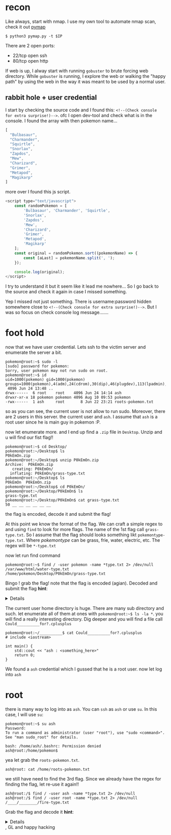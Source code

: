 # recon
Like always, start with nmap. I use my own tool to automate nmap scan, check it out [pymap](https://github.com/bibo318/pymap)
```console
$ python3 pymap.py -t $IP 
```
There are 2 open ports:
- 22/tcp open  ssh
- 80/tcp open  http

If web is up, I alway start with running `gobuster` to brute forcing web directory. While `gobuster` is running, I explore the web or walking the "happy path" by using the web in the way it was meant to be used by a normal user.

## rabbit hole + user credential
I start by checking the source code and I found this:
`<!--(Check console for extra surprise!)-->`. ofc I open dev-tool and check what is in the console. I found the array with then pokemon name...
```js
[
  "Bulbasaur",
  "Charmander",
  "Squirtle",
  "Snorlax",
  "Zapdos",
  "Mew",
  "Charizard",
  "Grimer",
  "Metapod",
  "Magikarp"
]
```
more over I found this js script.
```js
<script type="text/javascript">
    const randomPokemon = [
        'Bulbasaur', 'Charmander', 'Squirtle',
        'Snorlax',
        'Zapdos',
        'Mew',
        'Charizard',
        'Grimer',
        'Metapod',
        'Magikarp'
    ];
    const original = randomPokemon.sort((pokemonName) => {
        const [aLast] = pokemonName.split(', ');
    });

    console.log(original);
</script>
```
I try to understand it but it seem like it lead me nowhere... So I go back to the source and check it again in case I missed something.


Yep I missed not just something. There is username:password hidden somewhere close to `<!--(Check console for extra surprise!)-->`. But I was so focus on check console log message.......

# foot hold
now that we have user credential. Lets ssh to the victim server and enumerate the server a bit.

```console
pokemon@root:~$ sudo -l
[sudo] password for pokemon: 
Sorry, user pokemon may not run sudo on root.
pokemon@root:~$ id
uid=1000(pokemon) gid=1000(pokemon) groups=1000(pokemon),4(adm),24(cdrom),30(dip),46(plugdev),113(lpadmin),128(sambashare)
 4096 Jun 24 13:48 ..
drwx------  6 root    root    4096 Jun 24 14:14 ash
drwxr-xr-x 18 pokemon pokemon 4096 Aug 10 09:53 pokemon
-rwx------  1 ash     root       8 Jun 22 23:21 roots-pokemon.txt
```
so as you can see, the current user is not allow to run sudo. Moreover, there are 2 users in this server. the current user and `ash`. I assume that `ash` is a root user since he is main guy in pokemon :P. 

now let enumerate more. and I end up find a `.zip` file in `Desktop`. Unzip and u will find our fist flag!!
```console
pokemon@root:~$ cd Desktop/
pokemon@root:~/Desktop$ ls
P0kEmOn.zip
pokemon@root:~/Desktop$ unzip P0kEmOn.zip 
Archive:  P0kEmOn.zip
   creating: P0kEmOn/
  inflating: P0kEmOn/grass-type.txt  
pokemon@root:~/Desktop$ ls
P0kEmOn  P0kEmOn.zip
pokemon@root:~/Desktop$ cd P0kEmOn/
pokemon@root:~/Desktop/P0kEmOn$ ls
grass-type.txt
pokemon@root:~/Desktop/P0kEmOn$ cat grass-type.txt 
50 __ __ __ __ __ __
```
the flag is encoded, decode it and submit the flag!


At this point we know the format of the flag. We can craft a simple regex to and using `find` to look for more flags. The name of the 1st flag call `grass-type.txt`. So I assume that the flag should looks something likt `pokemontype-type.txt`. Where *pokemontype* can be grass, frie, water, electric, etc. The regex will be `*-type.txt`


now let run find command
```console
pokemon@root:~$ find / -user pokemon -name *type.txt 2> /dev/null 
/var/www/html/water-type.txt
/home/pokemon/Desktop/P0kEmOn/grass-type.txt
```
Bingo ! grab the flag! note that the flag is encoded (agian). Decoded and submit the flag
**hint**: <details>ROT</details>


The current user home directory is huge. There are many sub directory and such. let enumerate all of them at ones with `pokemon@root:~$ ls -la *`. you will find a really interesting directory. Dig deeper and you will find a file call `Could__________for?.cplusplus`

```console
pokemon@root:~/__________$ cat Could__________for?.cplusplus
# include <iostream>

int main() {
	std::cout << "ash : <something_here>"
	return 0;
}
```

We found a `ash` credential which I gussed that he is a root user. now let log into `ash`

# root
there is many way to log into as `ash`. You can `ssh` as `ash` or use `su`. In this case, I will use `su`:
```console
pokemon@root:~$ su ash
Password: 
To run a command as administrator (user "root"), use "sudo <command>".
See "man sudo_root" for details.

bash: /home/ash/.bashrc: Permission denied
ash@root:/home/pokemon$
```
yea let grab the `roots-pokemon.txt`.
```console
ash@root: cat /home/roots-pokemon.txt
```
we still have need to find the 3rd flag. Since we already have the regex for finding the flag, let re-use it again!!
```console
ash@root:/$ find / -user ash -name *type.txt 2> /dev/null 
ash@root:/$ find / -user root -name *type.txt 2> /dev/null 
/____/________/fire-type.txt
```
Grab the flag and decode it
**hint**: <details>BASE__</details>, GL and happy hacking
